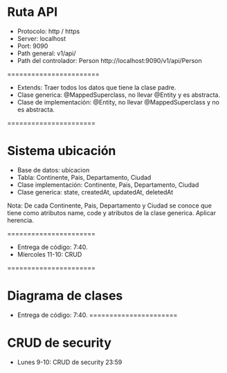 # Ruta API

* Protocolo: http / https
* Server: localhost 
* Port: 9090
* Path general: v1/api/
* Path del controlador: Person
http://localhost:9090/v1/api/Person


=======================
* Extends: Traer todos los datos que tiene la clase padre. 
* Clase generica: @MappedSuperclass, no llevar @Entity y es abstracta.
* Clase de implementación: @Entity, no llevar @MappedSuperclass y no es abstracta.


======================
# Sistema ubicación

- Base de datos: ubicacion
- Tabla: Continente, Pais, Departamento, Ciudad
- Clase implementación: Continente, Pais, Departamento, Ciudad
- Clase generica: state, createdAt, updatedAt, deletedAt

Nota: De cada Continente, Pais, Departamento y Ciudad se conoce que tiene como atributos name, code y atributos de la clase generica. Aplicar herencia.

======================
* Entrega de código: 7:40.
* Míercoles 11-10: CRUD

======================
# Diagrama de clases
* Entrega de código: 7:40.
======================
# CRUD de security
* Lunes 9-10: CRUD de security 23:59 